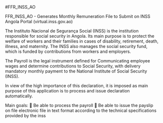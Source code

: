 #FFR_INSS_AO

FFR_INSS_AO - Generates Monthly Remuneration File to Submit on INSS Angola Portal (virtual.inss.gov.ao)

The Instituto Nacional de Segurança Social (INSS) is the institution responsible for social security in Angola. Its main purpose is to protect the welfare of workers and their families in cases of disability, retirement, death, illness, and maternity. The INSS also manages the social security fund, which is funded by contributions from workers and employers.

The Payroll is the legal instrument defined for Communicating employee wages and determine contributions to Social Security, with delivery mandatory monthly payment to the National Institute of Social Security (INSS).

In view of the high importance of this declaration, it is imposed as main purpose of this application is to process and issue declaration automatically.

Main goals:
 Be able to process the payroll
 Be able to issue the payslip on file electronic file in text format according to the technical specifications provided by the inss
